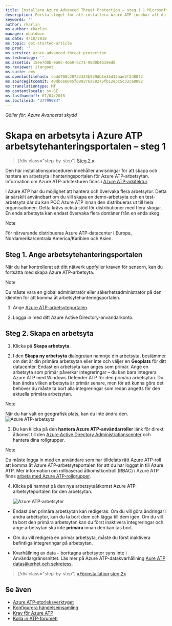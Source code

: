 ```yaml
---
title: Installera Azure Advanced Threat Protection – steg 1 | Microsoft Docs
description: Första steget för att installera Azure ATP innebär att du skapar en arbetsyta för din Azure ATP-distribution.
keywords: ''
author: rkarlin
ms.author: rkarlin
manager: mbaldwin
ms.date: 4/10/2018
ms.topic: get-started-article
ms.prod: ''
ms.service: azure-advanced-threat-protection
ms.technology: ''
ms.assetid: 15ee7d0b-9a0c-46b9-bc71-98d0b4619ed0
ms.reviewer: itargoet
ms.suite: ems
ms.openlocfilehash: cadd708c20733324b939db1e35d12aae3f2d80f2
ms.sourcegitcommit: 40dbce8045f689376a50275fb12e3c5c32ca8092
ms.translationtype: MT
ms.contentlocale: sv-SE
ms.lasthandoff: 07/04/2018
ms.locfileid: "37799084"
---
```

*Gäller för: Azure Avancerat skydd*


# <a name="creating-a-workspace-in-the-azure-atp-workspace-management-portal---step-1"></a>Skapa en arbetsyta i Azure ATP arbetsytehanteringsportalen – steg 1

>[!div class="step-by-step"]
[Steg 2 »](install-atp-step2.md)

Den här installationsproceduren innehåller anvisningar för att skapa och hantera en arbetsyta i hanteringsportalen för Azure ATP-arbetsytan. Information om Azure ATP-arkitekturen finns i [Azure ATP-arkitektur](atp-architecture.md).

I Azure ATP har du möjlighet att hantera och övervaka flera arbetsytor. Detta är särskilt användbart om du vill skapa en demo-arbetsyta och en test-arbetsyta där du kan POC Azure ATP innan den distribueras ut till hela organisationen. Detta krävs också stöd för distributioner med flera skogar. En enda arbetsyta kan endast övervaka flera domäner från en enda skog. 

> [!NOTE]
> För närvarande distribueras Azure ATP-datacenter i Europa, Nordamerika/centrala America/Karibien och Asien.

## <a name="step-1-enter-the-workspace-management-portal"></a>Steg 1. Ange arbetsytehanteringsportalen

När du har kontrollerat att ditt nätverk uppfyller kraven för sensorn, kan du fortsätta med skapa Azure ATP-arbetsyta.

> [!NOTE]
>Du måste vara en global administratör eller säkerhetsadministratör på den klienten för att komma åt arbetsytehanteringsportalen.


1.  Ange [Azure ATP-arbetsyteportalen](https://portal.atp.azure.com).

2.  Logga in med ditt Azure Active Directory-användarkonto.

## <a name="step-2-create-a-workspace"></a>Steg 2. Skapa en arbetsyta

1. Klicka på **Skapa arbetsyta**.

2. I den **Skapa ny arbetsyta** dialogrutan namnge din arbetsyta, bestämmer om det är din primära arbetsytan eller inte och väljer en **Geoplats** för ditt datacenter. Endast en arbetsyta kan anges som primär. Ange en arbetsyta som primär påverkar integreringar – du kan bara integrera Azure ATP med Windows Defender ATP för den primära arbetsytan. Du kan ändra vilken arbetsyta är primär senare, men för att kunna göra det behöver du måste ta bort alla integreringar som redan angetts för den aktuella primära arbetsytan.
 > [!NOTE]
 > När du har valt en geografisk plats, kan du inte ändra den.
    ![Azure ATP-arbetsyta](media/create-workspace.png)

3. Du kan klicka på den **hantera Azure ATP-användarroller** länk för direkt åtkomst till den [Azure Active Directory Administrationscenter](https://docs.microsoft.com/azure/active-directory/active-directory-assign-admin-roles-azure-portal) och hantera dina rollgrupper.

 > [!NOTE]
 > Du måste logga in med en användare som har tilldelats rätt Azure ATP-roll att komma åt Azure ATP-arbetsyteportalen för att du har loggat in till Azure ATP. Mer information om rollbaserad åtkomstkontroll (RBAC) i Azure ATP finns [arbeta med Azure ATP-rollgrupper](atp-role-groups.md).

4. Klicka på namnet på den nya arbetsyteåtkomst Azure ATP-arbetsyteportalen för den arbetsytan.

    ![Azure ATP-arbetsytor](media/atp-workspaces.png)

- Endast den primära arbetsytan kan redigeras. Om du vill göra ändringar i andra arbetsytor, kan du ta bort dem och lägga till dem igen. Om du vill ta bort den primära arbetsytan kan du först inaktivera integreringar och ange arbetsytan ska inte **primära** innan den kan tas bort.
- Om du vill redigera en primär arbetsyta, måste du först inaktivera befintliga integreringar på arbetsytan.

- Kvarhållning av data – borttagna arbetsytor syns inte i Användargränssnittet. Läs mer på Azure ATP-datakvarhållning [Aure ATP datasäkerhet och sekretess](atp-privacy-compliance.md).


>[!div class="step-by-step"]
[«Förinstallation](configure-port-mirroring.md)
[steg 2»](install-atp-step2.md)


## <a name="see-also"></a>Se även
- [Azure ATP-storleksverktyget](http://aka.ms/aatpsizingtool)
- [Konfigurera händelseinsamling](configure-event-collection.md)
- [Krav för Azure ATP](atp-prerequisites.md)
- [Kolla in ATP-forumet!](https://aka.ms/azureatpcommunity)
